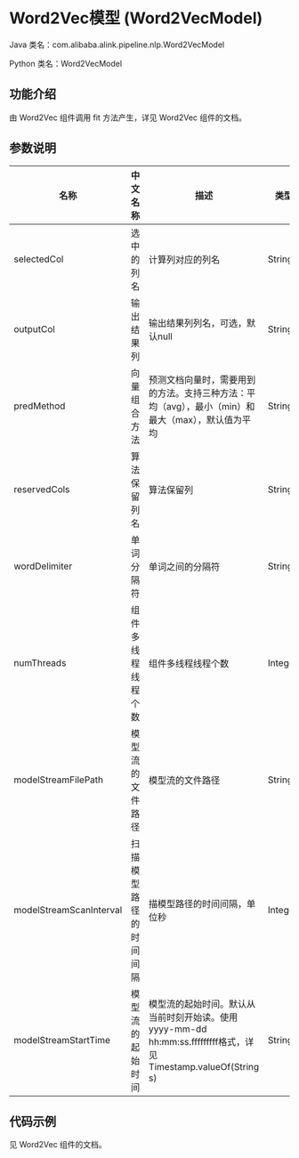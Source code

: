 # Word2Vec模型 (Word2VecModel)
Java 类名：com.alibaba.alink.pipeline.nlp.Word2VecModel

Python 类名：Word2VecModel


## 功能介绍
由 Word2Vec 组件调用 fit 方法产生，详见 Word2Vec 组件的文档。


## 参数说明
| 名称 | 中文名称 | 描述 | 类型 | 是否必须？ | 默认值 |
| --- | --- | --- | --- | --- | --- |
| selectedCol | 选中的列名 | 计算列对应的列名 | String | ✓ |  |
| outputCol | 输出结果列 | 输出结果列列名，可选，默认null | String |  | null |
| predMethod | 向量组合方法 | 预测文档向量时，需要用到的方法。支持三种方法：平均（avg），最小（min）和最大（max），默认值为平均 | String |  | "AVG" |
| reservedCols | 算法保留列名 | 算法保留列 | String[] |  | null |
| wordDelimiter | 单词分隔符 | 单词之间的分隔符 | String |  | " " |
| numThreads | 组件多线程线程个数 | 组件多线程线程个数 | Integer |  | 1 |
| modelStreamFilePath | 模型流的文件路径 | 模型流的文件路径 | String |  | null |
| modelStreamScanInterval | 扫描模型路径的时间间隔 | 描模型路径的时间间隔，单位秒 | Integer |  | 10 |
| modelStreamStartTime | 模型流的起始时间 | 模型流的起始时间。默认从当前时刻开始读。使用yyyy-mm-dd hh:mm:ss.fffffffff格式，详见Timestamp.valueOf(String s) | String |  | null |


## 代码示例
见 Word2Vec 组件的文档。
